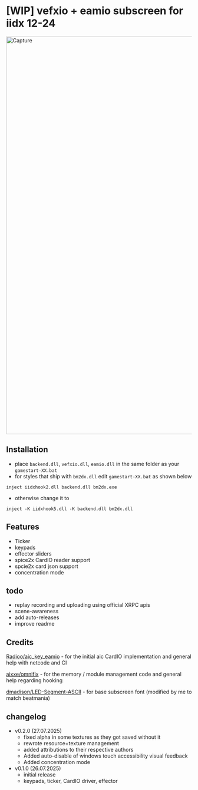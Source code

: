 ﻿# [WIP] vefxio + eamio subscreen for iidx 12-24
<img width="1920" height="1080" alt="Capture" src="https://github.com/user-attachments/assets/ddc6eea5-0e5a-42a4-bc4e-d4a4b7b305ed" />

## Installation
- place `backend.dll`, `vefxio.dll`, `eamio.dll` in the same folder as your `gamestart-XX.bat`
- for styles that ship with `bm2dx.dll` edit `gamestart-XX.bat` as shown below
```
inject iidxhook2.dll backend.dll bm2dx.exe
```
- otherwise change it to
```
inject -K iidxhook5.dll -K backend.dll bm2dx.dll
```

## Features
- Ticker
- keypads
- effector sliders
- spice2x CardIO reader support
- spcie2x card json support
- concentration mode
## todo
- replay recording and uploading using official XRPC apis
- scene-awareness
- add auto-releases
- improve readme

## Credits
[Radioo/aic_key_eamio](https://github.com/Radioo/aic_key_eamio) - for the initial aic CardIO implementation and general help with netcode and CI

[aixxe/omnifix](https://github.com/aixxe/omnifix) - for the memory / module management code and general help regarding hooking

[dmadison/LED-Segment-ASCII](https://github.com/dmadison/LED-Segment-ASCII) - for base subscreen font (modified by me to match beatmania)

## changelog
- v0.2.0 (27.07.2025)
	- fixed alpha in some textures as they got saved without it
	- rewrote resource+texture management
	- added attributions to their respective authors
	- Added auto-disable of  windows touch accessibility visual feedback
 	- Added concentration mode	 
- v0.1.0 (26.07.2025)
	- initial release
	- keypads, ticker, CardIO driver, effector
